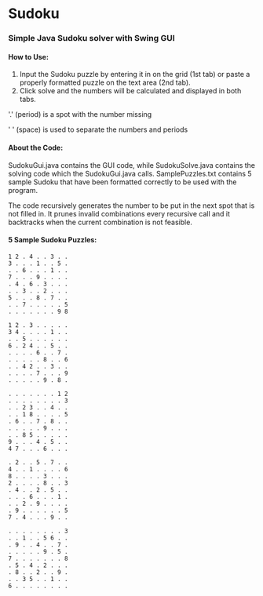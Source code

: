 # Sudoku
### Simple Java Sudoku solver with Swing GUI

#### How to Use:

1. Input the Sudoku puzzle by entering it in on the grid (1st tab) or paste a properly formatted puzzle on the text area (2nd tab).
2. Click solve and the numbers will be calculated and displayed in both tabs.

'.' (period) is a spot with the number missing

' ' (space) is used to separate the numbers and periods

#### About the Code:

SudokuGui.java contains the GUI code, while SudokuSolve.java contains the solving code which the SudokuGui.java calls. SamplePuzzles.txt contains 5 sample Sudoku that have been formatted correctly to be used with the program.

The code recursively generates the number to be put in the next spot that is not filled in. It prunes invalid combinations every recursive call and it backtracks when the current combination is not feasible.

#### 5 Sample Sudoku Puzzles:

```
1 2 . 4 . . 3 . .
3 . . . 1 . . 5 .
. . 6 . . . 1 . .
7 . . . 9 . . . .
. 4 . 6 . 3 . . .
. . 3 . . 2 . . .
5 . . . 8 . 7 . .
. . 7 . . . . . 5
. . . . . . . 9 8

1 2 . 3 . . . . .
3 4 . . . . 1 . .
. . 5 . . . . . .
6 . 2 4 . . 5 . .
. . . . 6 . . 7 .
. . . . . 8 . . 6
. . 4 2 . . 3 . .
. . . . 7 . . . 9
. . . . . 9 . 8 .

. . . . . . . 1 2
. . . . . . . . 3
. . 2 3 . . 4 . .
. . 1 8 . . . . 5
. 6 . . 7 . 8 . .
. . . . . 9 . . .
. . 8 5 . . . . .
9 . . . 4 . 5 . .
4 7 . . . 6 . . .

. 2 . . 5 . 7 . .
4 . . 1 . . . . 6
8 . . . . 3 . . .
2 . . . . 8 . . 3
. 4 . . 2 . 5 . .
. . . 6 . . . 1 .
. . 2 . 9 . . . .
. 9 . . . . . . 5
7 . 4 . . . 9 . .

. . . . . . . . 3
. . 1 . . 5 6 . .
. 9 . . 4 . . 7 .
. . . . . 9 . 5 .
7 . . . . . . . 8
. 5 . 4 . 2 . . .
. 8 . . 2 . . 9 .
. . 3 5 . . 1 . .
6 . . . . . . . .
```
